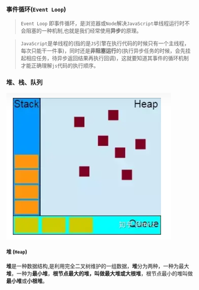 ### 事件循环(`Event Loop`)  
> `Event Loop` 即事件循环，是浏览器或`Node`解决`JavaScript`单线程运行时不会阻塞的一种机制,也就是我们经常使用**异步**的原理。

> `JavaScript`是单线程的(指的是`JS`引擎在执行代码的时候只有一个主线程，每次只能干一件事)，同时还是**非阻塞运行**的(执行异步任务的时候，会先挂起相应任务，待异步返回结果再执行回调)，这就要知道其事件的循环机制才能正确理解`js`代码的执行顺序。

### 堆、栈、队列  
![alt text](image.png)
#### 堆 (`Heap`)  
**堆**是一种数据结构,是利用完全二叉树维护的一组数据，**堆**分为两种，一种为最大**堆**，一种为**最小堆**，**根节点最大的堆，叫做最大堆或大根堆**，根节点最小的堆叫做**最小堆**或**小根堆**。
#### 
